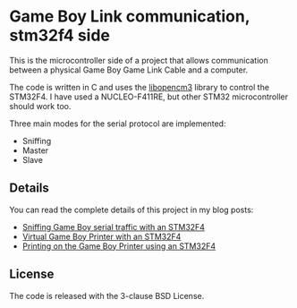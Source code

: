 # Game Boy Link communication, stm32f4 side

This is the microcontroller side of a project that allows communication between a physical Game Boy Game Link Cable and a computer.

The code is written in C and uses the [libopencm3](https://github.com/libopencm3/libopencm3) library to control the STM32F4.  I have used a NUCLEO-F411RE, but other STM32 microcontroller should work too.

Three main modes for the serial protocol are implemented:

- Sniffing
- Master
- Slave

## Details

You can read the complete details of this project in my blog posts:

- [Sniffing Game Boy serial traffic with an STM32F4](https://dhole.github.io/post/gameboy_serial_1/)
- [Virtual Game Boy Printer with an STM32F4](https://dhole.github.io/post/gameboy_serial_2/)
- [Printing on the Game Boy Printer using an STM32F4](https://dhole.github.io/post/gameboy_serial_3/)


## License

The code is released with the 3-clause BSD License.

